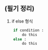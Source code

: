 ## (필기 정리)

1. if else 형식
```python
    if condition :
        do this
    else :
        do this
```